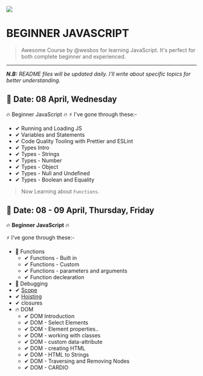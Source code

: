 ![](https://camo.githubusercontent.com/6f8aa461f5edbde195b8cc8254a9404f1a047dd6/68747470733a2f2f7265732e636c6f7564696e6172792e636f6d2f776573626f732f696d6167652f75706c6f61642f76313537343837363835312f424a532f424a532d536f6369616c2d53686172652e706e67)

# BEGINNER JAVASCRIPT 
 > Awesome Course by @wesbos for learning JavaScript. It's perfect for both complete beginner and experienced.
---

___N.B:___ _README files will be updated daily. I'll write about specific topics for better understanding._

## 🌙 Date:  08 April, Wednesday
🔥 Beginner JavaScript 🔥 
⚡ I've gone through these:-
   - ✔ Running and Loading JS
   - ✔ Variables and Statements
   - ✔ Code Quality Tooling with Prettier and ESLint
   - ✔ Types Intro
   - ✔ Types - Strings
   - ✔ Types - Number
   - ✔ Types - Object
   - ✔ Types - Null and Undefined
   - ✔ Types - Boolean and Equality
   
   > Now Learning about  `Functions`.

## 🌙 Date:  08 - 09 April, Thursday, Friday
🔥 __Beginner JavaScript__ 🔥 
 
⚡ I've gone through these:-
- 🍦 Functions
   -  ✔ Functions - Built in
   -  ✔ Functions - Custom
   -  ✔ Functions - parameters and arguments
   -  ✔ Function declearation
- 🐛 Debugging
- ✔ [Scope](playground/scope.html)
- ✔ [Hoisting](playground/hoisting.js)
- ✔ closures
- 🔥 DOM
   -  ✔ DOM Introduction
   -  ✔ DOM - Select Elements
   -  ✔ DOM - Element properties..
   -  ✔ DOM - working with classes
   -  ✔ DOM - custom data-attribute
   -  ✔ DOM - creating HTML
   -  ✔ DOM - HTML to Strings
   -  ✔ DOM - Traversing and Removing Nodes
   -  ✔ DOM - CARDIO
